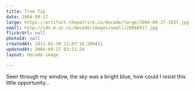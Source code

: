 ```yaml
---
title: Tree Tip
date: 2004-09-17
large: https://artifact.thepatrick.io/decade/large/2004-09-17-1657.jpg
small: http://cdn.m.ac.nz/decade/images/small/20040917.jpg
flickrUrl: null
photoId: null
createdAt: 2011-01-30 11:07:16.509411
updatedAt: 2004-09-27 03:21:24
layout: decade-image

---
```

Seen through my window, the sky was a bright blue, how could I resist this little opportunity...
